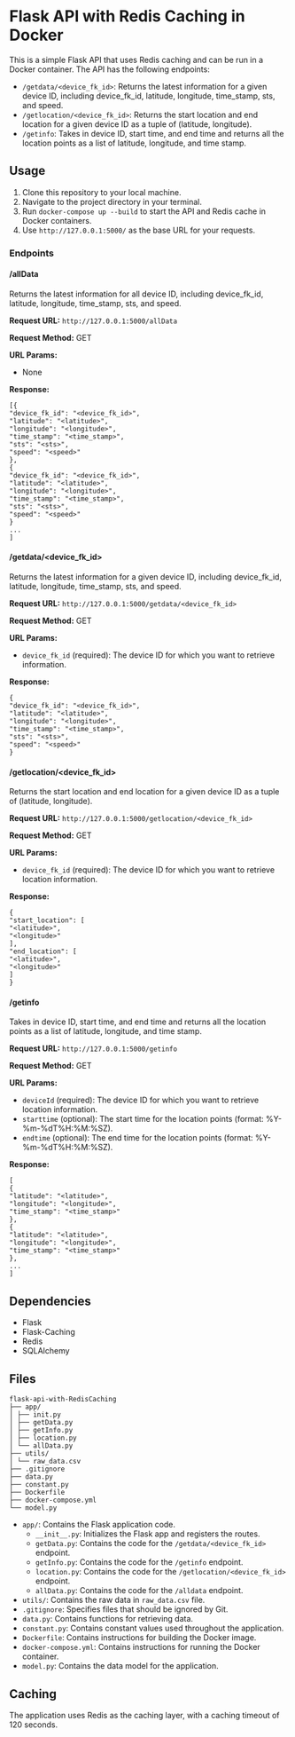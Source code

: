 # Flask API with Redis Caching in Docker

This is a simple Flask API that uses Redis caching and can be run in a Docker container. The API has the following endpoints:

- `/getdata/<device_fk_id>`: Returns the latest information for a given device ID, including device_fk_id, latitude, longitude, time_stamp, sts, and speed.
- `/getlocation/<device_fk_id>`: Returns the start location and end location for a given device ID as a tuple of (latitude, longitude).
- `/getinfo`: Takes in device ID, start time, and end time and returns all the location points as a list of latitude, longitude, and time stamp.


## Usage

1. Clone this repository to your local machine.
2. Navigate to the project directory in your terminal.
3. Run `docker-compose up --build` to start the API and Redis cache in Docker containers.
4. Use `http://127.0.0.1:5000/` as the base URL for your requests.

### Endpoints

#### /allData

Returns the latest information for all device ID, including device_fk_id, latitude, longitude, time_stamp, sts, and speed.

**Request URL:** `http://127.0.0.1:5000/allData`

**Request Method:** GET

**URL Params:**

- None

**Response:**

```
[{
"device_fk_id": "<device_fk_id>",
"latitude": "<latitude>",
"longitude": "<longitude>",
"time_stamp": "<time_stamp>",
"sts": "<sts>",
"speed": "<speed>"
},
{
"device_fk_id": "<device_fk_id>",
"latitude": "<latitude>",
"longitude": "<longitude>",
"time_stamp": "<time_stamp>",
"sts": "<sts>",
"speed": "<speed>"
}
...
]
```


#### /getdata/<device_fk_id>

Returns the latest information for a given device ID, including device_fk_id, latitude, longitude, time_stamp, sts, and speed.

**Request URL:** `http://127.0.0.1:5000/getdata/<device_fk_id>`

**Request Method:** GET

**URL Params:**

- `device_fk_id` (required): The device ID for which you want to retrieve information.

**Response:**

```
{
"device_fk_id": "<device_fk_id>",
"latitude": "<latitude>",
"longitude": "<longitude>",
"time_stamp": "<time_stamp>",
"sts": "<sts>",
"speed": "<speed>"
}
```


#### /getlocation/<device_fk_id>

Returns the start location and end location for a given device ID as a tuple of (latitude, longitude).

**Request URL:** `http://127.0.0.1:5000/getlocation/<device_fk_id>`

**Request Method:** GET

**URL Params:**

- `device_fk_id` (required): The device ID for which you want to retrieve location information.

**Response:**

```
{
"start_location": [
"<latitude>",
"<longitude>"
],
"end_location": [
"<latitude>",
"<longitude>"
]
}
```

#### /getinfo

Takes in device ID, start time, and end time and returns all the location points as a list of latitude, longitude, and time stamp.

**Request URL:** `http://127.0.0.1:5000/getinfo`

**Request Method:** GET

**URL Params:**

- `deviceId` (required): The device ID for which you want to retrieve location information.
- `starttime` (optional): The start time for the location points (format: %Y-%m-%dT%H:%M:%SZ).
- `endtime` (optional): The end time for the location points (format: %Y-%m-%dT%H:%M:%SZ).

**Response:**

```
[
{
"latitude": "<latitude>",
"longitude": "<longitude>",
"time_stamp": "<time_stamp>"
},
{
"latitude": "<latitude>",
"longitude": "<longitude>",
"time_stamp": "<time_stamp>"
},
...
]
```


## Dependencies

- Flask
- Flask-Caching
- Redis
- SQLAlchemy

## Files

```
flask-api-with-RedisCaching
├── app/
│ ├── init.py
│ ├── getData.py
│ ├── getInfo.py
│ ├── location.py
│ └── allData.py
├── utils/
│ └── raw_data.csv
├── .gitignore
├── data.py
├── constant.py
├── Dockerfile
├── docker-compose.yml
└── model.py
```

- `app/`: Contains the Flask application code.
    - `__init__.py`: Initializes the Flask app and registers the routes.
    - `getData.py`: Contains the code for the `/getdata/<device_fk_id>` endpoint.
    - `getInfo.py`: Contains the code for the `/getinfo` endpoint.
    - `location.py`: Contains the code for the `/getlocation/<device_fk_id>` endpoint.
    - `allData.py`: Contains the code for the `/alldata` endpoint.
- `utils/`: Contains the raw data in `raw_data.csv` file.
- `.gitignore`: Specifies files that should be ignored by Git.
- `data.py`: Contains functions for retrieving data.
- `constant.py`: Contains constant values used throughout the application.
- `Dockerfile`: Contains instructions for building the Docker image.
- `docker-compose.yml`: Contains instructions for running the Docker container.
- `model.py`: Contains the data model for the application.

## Caching

The application uses Redis as the caching layer, with a caching timeout of 120 seconds.
